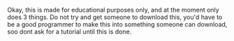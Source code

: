 Okay, this is made for educational purposes only, and at the moment only does 3 things. Do not try and get someone to download this, you'd have to be a good programmer to make this into something someone can download, soo dont ask for a tutorial until this is done. 